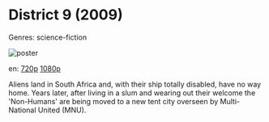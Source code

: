 # District 9 (2009)

Genres: science-fiction

![poster](http://image.tmdb.org/t/p/w500/axFmCRNQsW6Bto8XuJKo08MPPV5.jpg)

en:
  [720p](magnet:?xt=urn:btih:F505889E06E6D424AC93C1AA297402CFB739F12E&tr=udp://glotorrents.pw:6969/announce&tr=udp://tracker.opentrackr.org:1337/announce&tr=udp://torrent.gresille.org:80/announce&tr=udp://tracker.openbittorrent.com:80&tr=udp://tracker.coppersurfer.tk:6969&tr=udp://tracker.leechers-paradise.org:6969&tr=udp://p4p.arenabg.ch:1337&tr=udp://tracker.internetwarriors.net:1337)
  [1080p](magnet:?xt=urn:btih:EB345737E399BAB20B0CC0AFF8663B01BE3F122D&tr=udp://glotorrents.pw:6969/announce&tr=udp://tracker.opentrackr.org:1337/announce&tr=udp://torrent.gresille.org:80/announce&tr=udp://tracker.openbittorrent.com:80&tr=udp://tracker.coppersurfer.tk:6969&tr=udp://tracker.leechers-paradise.org:6969&tr=udp://p4p.arenabg.ch:1337&tr=udp://tracker.internetwarriors.net:1337)
  


Aliens land in South Africa and, with their ship totally disabled,  have no way home. Years later, after living in a slum and wearing out their welcome the 'Non-Humans' are being moved to a new tent city overseen by Multi-National United (MNU).
